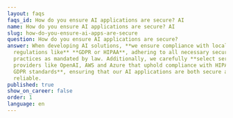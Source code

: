 ```yaml
---
layout: faqs
faqs_id: How do you ensure AI applications are secure? AI
name: How do you ensure AI applications are secure? AI
slug: how-do-you-ensure-ai-apps-are-secure
question: How do you ensure AI applications are secure?
answer: When developing AI solutions, **we ensure compliance with local
  regulations like** **GDPR or HIPAA**, adhering to all necessary security
  practices as mandated by law. Additionally, we carefully **select service
  providers like OpenAI, AWS and Azure that uphold compliance with HIPAA and
  GDPR standards**, ensuring that our AI applications are both secure and
  reliable.
published: true
show_on_career: false
order: 1
language: en
---
```

